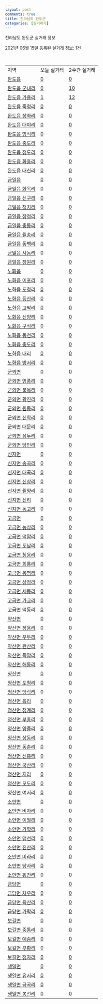 ```yaml
---
layout: post
comments: true
title: 전라남도 완도군
categories: [실거래가]
---
```


전라남도 완도군 실거래 정보

2021년 06월 15일 등록된 실거래 정보: 1건

<script type="text/javascript">
  google.charts.load('current', {'packages':['corechart']});
  google.charts.setOnLoadCallback(drawChart);

  function drawChart() {
    var data = google.visualization.arrayToDataTable([['거래일', '매매', '전월세', '전매'], ['2021-03', 1, 0, 0], ['2021-04', 9, 0, 6], ['2021-05', 4, 0, 0], ['2021-06', 1, 1, 0]]);

    var options = {
      title: '최근 유형별 거래량 추이',
      legend: { position: 'bottom' }
    };

    var chart = new google.visualization.LineChart(document.getElementById('columnchart_material'));
    chart.draw(data, (options));
  }
</script>

<div id="columnchart_material" style="width: 450px; margin-left: -35px"></div>
<br>
<table class="sortable">
  <tr>
    <td>지역</td>
    <td>오늘 실거래</td>
    <td>2주간 실거래</td>
  </tr>

  
  <tr class="item">
    <td><a href="4689025000.html">완도읍</a></td>
    <td><a href="4689025000.html">0</a></td>
    <td><a href="4689025000.html">0</a></td>
  </tr>
    

  <tr class="item">
    <td><a href="4689025021.html">완도읍 군내리</a></td>
    <td><a href="4689025021.html">0</a></td>
    <td><a href="4689025021.html">10</a></td>
  </tr>
    

  <tr class="item">
    <td><a href="4689025022.html">완도읍 가용리</a></td>
    <td><a href="4689025022.html">1</a></td>
    <td><a href="4689025022.html">12</a></td>
  </tr>
    

  <tr class="item">
    <td><a href="4689025023.html">완도읍 죽청리</a></td>
    <td><a href="4689025023.html">0</a></td>
    <td><a href="4689025023.html">0</a></td>
  </tr>
    

  <tr class="item">
    <td><a href="4689025024.html">완도읍 장좌리</a></td>
    <td><a href="4689025024.html">0</a></td>
    <td><a href="4689025024.html">0</a></td>
  </tr>
    

  <tr class="item">
    <td><a href="4689025025.html">완도읍 대야리</a></td>
    <td><a href="4689025025.html">0</a></td>
    <td><a href="4689025025.html">0</a></td>
  </tr>
    

  <tr class="item">
    <td><a href="4689025026.html">완도읍 망석리</a></td>
    <td><a href="4689025026.html">0</a></td>
    <td><a href="4689025026.html">0</a></td>
  </tr>
    

  <tr class="item">
    <td><a href="4689025027.html">완도읍 중도리</a></td>
    <td><a href="4689025027.html">0</a></td>
    <td><a href="4689025027.html">0</a></td>
  </tr>
    

  <tr class="item">
    <td><a href="4689025028.html">완도읍 정도리</a></td>
    <td><a href="4689025028.html">0</a></td>
    <td><a href="4689025028.html">0</a></td>
  </tr>
    

  <tr class="item">
    <td><a href="4689025029.html">완도읍 화흥리</a></td>
    <td><a href="4689025029.html">0</a></td>
    <td><a href="4689025029.html">0</a></td>
  </tr>
    

  <tr class="item">
    <td><a href="4689025030.html">완도읍 대신리</a></td>
    <td><a href="4689025030.html">0</a></td>
    <td><a href="4689025030.html">0</a></td>
  </tr>
    

  <tr class="item">
    <td><a href="4689025300.html">금일읍</a></td>
    <td><a href="4689025300.html">0</a></td>
    <td><a href="4689025300.html">0</a></td>
  </tr>
    

  <tr class="item">
    <td><a href="4689025321.html">금일읍 화목리</a></td>
    <td><a href="4689025321.html">0</a></td>
    <td><a href="4689025321.html">0</a></td>
  </tr>
    

  <tr class="item">
    <td><a href="4689025322.html">금일읍 신구리</a></td>
    <td><a href="4689025322.html">0</a></td>
    <td><a href="4689025322.html">0</a></td>
  </tr>
    

  <tr class="item">
    <td><a href="4689025323.html">금일읍 척치리</a></td>
    <td><a href="4689025323.html">0</a></td>
    <td><a href="4689025323.html">0</a></td>
  </tr>
    

  <tr class="item">
    <td><a href="4689025324.html">금일읍 장정리</a></td>
    <td><a href="4689025324.html">0</a></td>
    <td><a href="4689025324.html">0</a></td>
  </tr>
    

  <tr class="item">
    <td><a href="4689025325.html">금일읍 충동리</a></td>
    <td><a href="4689025325.html">0</a></td>
    <td><a href="4689025325.html">0</a></td>
  </tr>
    

  <tr class="item">
    <td><a href="4689025326.html">금일읍 월송리</a></td>
    <td><a href="4689025326.html">0</a></td>
    <td><a href="4689025326.html">0</a></td>
  </tr>
    

  <tr class="item">
    <td><a href="4689025327.html">금일읍 동백리</a></td>
    <td><a href="4689025327.html">0</a></td>
    <td><a href="4689025327.html">0</a></td>
  </tr>
    

  <tr class="item">
    <td><a href="4689025328.html">금일읍 사동리</a></td>
    <td><a href="4689025328.html">0</a></td>
    <td><a href="4689025328.html">0</a></td>
  </tr>
    

  <tr class="item">
    <td><a href="4689025329.html">금일읍 장원리</a></td>
    <td><a href="4689025329.html">0</a></td>
    <td><a href="4689025329.html">0</a></td>
  </tr>
    

  <tr class="item">
    <td><a href="4689025600.html">노화읍</a></td>
    <td><a href="4689025600.html">0</a></td>
    <td><a href="4689025600.html">0</a></td>
  </tr>
    

  <tr class="item">
    <td><a href="4689025621.html">노화읍 이포리</a></td>
    <td><a href="4689025621.html">0</a></td>
    <td><a href="4689025621.html">0</a></td>
  </tr>
    

  <tr class="item">
    <td><a href="4689025622.html">노화읍 도청리</a></td>
    <td><a href="4689025622.html">0</a></td>
    <td><a href="4689025622.html">0</a></td>
  </tr>
    

  <tr class="item">
    <td><a href="4689025623.html">노화읍 등산리</a></td>
    <td><a href="4689025623.html">0</a></td>
    <td><a href="4689025623.html">0</a></td>
  </tr>
    

  <tr class="item">
    <td><a href="4689025624.html">노화읍 고막리</a></td>
    <td><a href="4689025624.html">0</a></td>
    <td><a href="4689025624.html">0</a></td>
  </tr>
    

  <tr class="item">
    <td><a href="4689025625.html">노화읍 신양리</a></td>
    <td><a href="4689025625.html">0</a></td>
    <td><a href="4689025625.html">0</a></td>
  </tr>
    

  <tr class="item">
    <td><a href="4689025626.html">노화읍 구석리</a></td>
    <td><a href="4689025626.html">0</a></td>
    <td><a href="4689025626.html">0</a></td>
  </tr>
    

  <tr class="item">
    <td><a href="4689025627.html">노화읍 동천리</a></td>
    <td><a href="4689025627.html">0</a></td>
    <td><a href="4689025627.html">0</a></td>
  </tr>
    

  <tr class="item">
    <td><a href="4689025628.html">노화읍 충도리</a></td>
    <td><a href="4689025628.html">0</a></td>
    <td><a href="4689025628.html">0</a></td>
  </tr>
    

  <tr class="item">
    <td><a href="4689025629.html">노화읍 내리</a></td>
    <td><a href="4689025629.html">0</a></td>
    <td><a href="4689025629.html">0</a></td>
  </tr>
    

  <tr class="item">
    <td><a href="4689025630.html">노화읍 방서리</a></td>
    <td><a href="4689025630.html">0</a></td>
    <td><a href="4689025630.html">0</a></td>
  </tr>
    

  <tr class="item">
    <td><a href="4689031000.html">군외면</a></td>
    <td><a href="4689031000.html">0</a></td>
    <td><a href="4689031000.html">0</a></td>
  </tr>
    

  <tr class="item">
    <td><a href="4689031021.html">군외면 영풍리</a></td>
    <td><a href="4689031021.html">0</a></td>
    <td><a href="4689031021.html">0</a></td>
  </tr>
    

  <tr class="item">
    <td><a href="4689031022.html">군외면 불목리</a></td>
    <td><a href="4689031022.html">0</a></td>
    <td><a href="4689031022.html">0</a></td>
  </tr>
    

  <tr class="item">
    <td><a href="4689031023.html">군외면 황진리</a></td>
    <td><a href="4689031023.html">0</a></td>
    <td><a href="4689031023.html">0</a></td>
  </tr>
    

  <tr class="item">
    <td><a href="4689031024.html">군외면 원동리</a></td>
    <td><a href="4689031024.html">0</a></td>
    <td><a href="4689031024.html">0</a></td>
  </tr>
    

  <tr class="item">
    <td><a href="4689031025.html">군외면 신학리</a></td>
    <td><a href="4689031025.html">0</a></td>
    <td><a href="4689031025.html">0</a></td>
  </tr>
    

  <tr class="item">
    <td><a href="4689031026.html">군외면 대문리</a></td>
    <td><a href="4689031026.html">0</a></td>
    <td><a href="4689031026.html">0</a></td>
  </tr>
    

  <tr class="item">
    <td><a href="4689031027.html">군외면 삼두리</a></td>
    <td><a href="4689031027.html">0</a></td>
    <td><a href="4689031027.html">0</a></td>
  </tr>
    

  <tr class="item">
    <td><a href="4689031028.html">군외면 당인리</a></td>
    <td><a href="4689031028.html">0</a></td>
    <td><a href="4689031028.html">0</a></td>
  </tr>
    

  <tr class="item">
    <td><a href="4689032000.html">신지면</a></td>
    <td><a href="4689032000.html">0</a></td>
    <td><a href="4689032000.html">0</a></td>
  </tr>
    

  <tr class="item">
    <td><a href="4689032021.html">신지면 송곡리</a></td>
    <td><a href="4689032021.html">0</a></td>
    <td><a href="4689032021.html">0</a></td>
  </tr>
    

  <tr class="item">
    <td><a href="4689032022.html">신지면 대곡리</a></td>
    <td><a href="4689032022.html">0</a></td>
    <td><a href="4689032022.html">0</a></td>
  </tr>
    

  <tr class="item">
    <td><a href="4689032023.html">신지면 신상리</a></td>
    <td><a href="4689032023.html">0</a></td>
    <td><a href="4689032023.html">0</a></td>
  </tr>
    

  <tr class="item">
    <td><a href="4689032024.html">신지면 월양리</a></td>
    <td><a href="4689032024.html">0</a></td>
    <td><a href="4689032024.html">0</a></td>
  </tr>
    

  <tr class="item">
    <td><a href="4689032025.html">신지면 신리</a></td>
    <td><a href="4689032025.html">0</a></td>
    <td><a href="4689032025.html">0</a></td>
  </tr>
    

  <tr class="item">
    <td><a href="4689032026.html">신지면 동고리</a></td>
    <td><a href="4689032026.html">0</a></td>
    <td><a href="4689032026.html">0</a></td>
  </tr>
    

  <tr class="item">
    <td><a href="4689033000.html">고금면</a></td>
    <td><a href="4689033000.html">0</a></td>
    <td><a href="4689033000.html">0</a></td>
  </tr>
    

  <tr class="item">
    <td><a href="4689033021.html">고금면 농상리</a></td>
    <td><a href="4689033021.html">0</a></td>
    <td><a href="4689033021.html">0</a></td>
  </tr>
    

  <tr class="item">
    <td><a href="4689033022.html">고금면 덕암리</a></td>
    <td><a href="4689033022.html">0</a></td>
    <td><a href="4689033022.html">0</a></td>
  </tr>
    

  <tr class="item">
    <td><a href="4689033023.html">고금면 도남리</a></td>
    <td><a href="4689033023.html">0</a></td>
    <td><a href="4689033023.html">0</a></td>
  </tr>
    

  <tr class="item">
    <td><a href="4689033024.html">고금면 청용리</a></td>
    <td><a href="4689033024.html">0</a></td>
    <td><a href="4689033024.html">0</a></td>
  </tr>
    

  <tr class="item">
    <td><a href="4689033025.html">고금면 회룡리</a></td>
    <td><a href="4689033025.html">0</a></td>
    <td><a href="4689033025.html">0</a></td>
  </tr>
    

  <tr class="item">
    <td><a href="4689033026.html">고금면 봉명리</a></td>
    <td><a href="4689033026.html">0</a></td>
    <td><a href="4689033026.html">0</a></td>
  </tr>
    

  <tr class="item">
    <td><a href="4689033027.html">고금면 상정리</a></td>
    <td><a href="4689033027.html">0</a></td>
    <td><a href="4689033027.html">0</a></td>
  </tr>
    

  <tr class="item">
    <td><a href="4689033028.html">고금면 세동리</a></td>
    <td><a href="4689033028.html">0</a></td>
    <td><a href="4689033028.html">0</a></td>
  </tr>
    

  <tr class="item">
    <td><a href="4689033029.html">고금면 가교리</a></td>
    <td><a href="4689033029.html">0</a></td>
    <td><a href="4689033029.html">0</a></td>
  </tr>
    

  <tr class="item">
    <td><a href="4689033030.html">고금면 덕동리</a></td>
    <td><a href="4689033030.html">0</a></td>
    <td><a href="4689033030.html">0</a></td>
  </tr>
    

  <tr class="item">
    <td><a href="4689034000.html">약산면</a></td>
    <td><a href="4689034000.html">0</a></td>
    <td><a href="4689034000.html">0</a></td>
  </tr>
    

  <tr class="item">
    <td><a href="4689034021.html">약산면 장용리</a></td>
    <td><a href="4689034021.html">0</a></td>
    <td><a href="4689034021.html">0</a></td>
  </tr>
    

  <tr class="item">
    <td><a href="4689034022.html">약산면 우두리</a></td>
    <td><a href="4689034022.html">0</a></td>
    <td><a href="4689034022.html">0</a></td>
  </tr>
    

  <tr class="item">
    <td><a href="4689034023.html">약산면 관산리</a></td>
    <td><a href="4689034023.html">0</a></td>
    <td><a href="4689034023.html">0</a></td>
  </tr>
    

  <tr class="item">
    <td><a href="4689034024.html">약산면 득암리</a></td>
    <td><a href="4689034024.html">0</a></td>
    <td><a href="4689034024.html">0</a></td>
  </tr>
    

  <tr class="item">
    <td><a href="4689034025.html">약산면 해동리</a></td>
    <td><a href="4689034025.html">0</a></td>
    <td><a href="4689034025.html">0</a></td>
  </tr>
    

  <tr class="item">
    <td><a href="4689035000.html">청산면</a></td>
    <td><a href="4689035000.html">0</a></td>
    <td><a href="4689035000.html">0</a></td>
  </tr>
    

  <tr class="item">
    <td><a href="4689035021.html">청산면 도청리</a></td>
    <td><a href="4689035021.html">0</a></td>
    <td><a href="4689035021.html">0</a></td>
  </tr>
    

  <tr class="item">
    <td><a href="4689035022.html">청산면 당락리</a></td>
    <td><a href="4689035022.html">0</a></td>
    <td><a href="4689035022.html">0</a></td>
  </tr>
    

  <tr class="item">
    <td><a href="4689035023.html">청산면 읍리</a></td>
    <td><a href="4689035023.html">0</a></td>
    <td><a href="4689035023.html">0</a></td>
  </tr>
    

  <tr class="item">
    <td><a href="4689035024.html">청산면 청계리</a></td>
    <td><a href="4689035024.html">0</a></td>
    <td><a href="4689035024.html">0</a></td>
  </tr>
    

  <tr class="item">
    <td><a href="4689035025.html">청산면 부흥리</a></td>
    <td><a href="4689035025.html">0</a></td>
    <td><a href="4689035025.html">0</a></td>
  </tr>
    

  <tr class="item">
    <td><a href="4689035026.html">청산면 양중리</a></td>
    <td><a href="4689035026.html">0</a></td>
    <td><a href="4689035026.html">0</a></td>
  </tr>
    

  <tr class="item">
    <td><a href="4689035027.html">청산면 상동리</a></td>
    <td><a href="4689035027.html">0</a></td>
    <td><a href="4689035027.html">0</a></td>
  </tr>
    

  <tr class="item">
    <td><a href="4689035028.html">청산면 동촌리</a></td>
    <td><a href="4689035028.html">0</a></td>
    <td><a href="4689035028.html">0</a></td>
  </tr>
    

  <tr class="item">
    <td><a href="4689035029.html">청산면 신흥리</a></td>
    <td><a href="4689035029.html">0</a></td>
    <td><a href="4689035029.html">0</a></td>
  </tr>
    

  <tr class="item">
    <td><a href="4689035030.html">청산면 국산리</a></td>
    <td><a href="4689035030.html">0</a></td>
    <td><a href="4689035030.html">0</a></td>
  </tr>
    

  <tr class="item">
    <td><a href="4689035031.html">청산면 지리</a></td>
    <td><a href="4689035031.html">0</a></td>
    <td><a href="4689035031.html">0</a></td>
  </tr>
    

  <tr class="item">
    <td><a href="4689035032.html">청산면 모도리</a></td>
    <td><a href="4689035032.html">0</a></td>
    <td><a href="4689035032.html">0</a></td>
  </tr>
    

  <tr class="item">
    <td><a href="4689035033.html">청산면 여서리</a></td>
    <td><a href="4689035033.html">0</a></td>
    <td><a href="4689035033.html">0</a></td>
  </tr>
    

  <tr class="item">
    <td><a href="4689036000.html">소안면</a></td>
    <td><a href="4689036000.html">0</a></td>
    <td><a href="4689036000.html">0</a></td>
  </tr>
    

  <tr class="item">
    <td><a href="4689036021.html">소안면 비자리</a></td>
    <td><a href="4689036021.html">0</a></td>
    <td><a href="4689036021.html">0</a></td>
  </tr>
    

  <tr class="item">
    <td><a href="4689036022.html">소안면 이월리</a></td>
    <td><a href="4689036022.html">0</a></td>
    <td><a href="4689036022.html">0</a></td>
  </tr>
    

  <tr class="item">
    <td><a href="4689036023.html">소안면 가학리</a></td>
    <td><a href="4689036023.html">0</a></td>
    <td><a href="4689036023.html">0</a></td>
  </tr>
    

  <tr class="item">
    <td><a href="4689036024.html">소안면 맹선리</a></td>
    <td><a href="4689036024.html">0</a></td>
    <td><a href="4689036024.html">0</a></td>
  </tr>
    

  <tr class="item">
    <td><a href="4689036025.html">소안면 진산리</a></td>
    <td><a href="4689036025.html">0</a></td>
    <td><a href="4689036025.html">0</a></td>
  </tr>
    

  <tr class="item">
    <td><a href="4689036026.html">소안면 미라리</a></td>
    <td><a href="4689036026.html">0</a></td>
    <td><a href="4689036026.html">0</a></td>
  </tr>
    

  <tr class="item">
    <td><a href="4689036027.html">소안면 당사리</a></td>
    <td><a href="4689036027.html">0</a></td>
    <td><a href="4689036027.html">0</a></td>
  </tr>
    

  <tr class="item">
    <td><a href="4689036028.html">소안면 횡간리</a></td>
    <td><a href="4689036028.html">0</a></td>
    <td><a href="4689036028.html">0</a></td>
  </tr>
    

  <tr class="item">
    <td><a href="4689037000.html">금당면</a></td>
    <td><a href="4689037000.html">0</a></td>
    <td><a href="4689037000.html">0</a></td>
  </tr>
    

  <tr class="item">
    <td><a href="4689037021.html">금당면 차우리</a></td>
    <td><a href="4689037021.html">0</a></td>
    <td><a href="4689037021.html">0</a></td>
  </tr>
    

  <tr class="item">
    <td><a href="4689037022.html">금당면 육산리</a></td>
    <td><a href="4689037022.html">0</a></td>
    <td><a href="4689037022.html">0</a></td>
  </tr>
    

  <tr class="item">
    <td><a href="4689037023.html">금당면 가학리</a></td>
    <td><a href="4689037023.html">0</a></td>
    <td><a href="4689037023.html">0</a></td>
  </tr>
    

  <tr class="item">
    <td><a href="4689038000.html">보길면</a></td>
    <td><a href="4689038000.html">0</a></td>
    <td><a href="4689038000.html">0</a></td>
  </tr>
    

  <tr class="item">
    <td><a href="4689038021.html">보길면 중통리</a></td>
    <td><a href="4689038021.html">0</a></td>
    <td><a href="4689038021.html">0</a></td>
  </tr>
    

  <tr class="item">
    <td><a href="4689038022.html">보길면 예송리</a></td>
    <td><a href="4689038022.html">0</a></td>
    <td><a href="4689038022.html">0</a></td>
  </tr>
    

  <tr class="item">
    <td><a href="4689038023.html">보길면 부황리</a></td>
    <td><a href="4689038023.html">0</a></td>
    <td><a href="4689038023.html">0</a></td>
  </tr>
    

  <tr class="item">
    <td><a href="4689038024.html">보길면 정자리</a></td>
    <td><a href="4689038024.html">0</a></td>
    <td><a href="4689038024.html">0</a></td>
  </tr>
    

  <tr class="item">
    <td><a href="4689039000.html">생일면</a></td>
    <td><a href="4689039000.html">0</a></td>
    <td><a href="4689039000.html">0</a></td>
  </tr>
    

  <tr class="item">
    <td><a href="4689039021.html">생일면 유서리</a></td>
    <td><a href="4689039021.html">0</a></td>
    <td><a href="4689039021.html">0</a></td>
  </tr>
    

  <tr class="item">
    <td><a href="4689039022.html">생일면 금곡리</a></td>
    <td><a href="4689039022.html">0</a></td>
    <td><a href="4689039022.html">0</a></td>
  </tr>
    

  <tr class="item">
    <td><a href="4689039023.html">생일면 봉선리</a></td>
    <td><a href="4689039023.html">0</a></td>
    <td><a href="4689039023.html">0</a></td>
  </tr>
    


</table>


    
